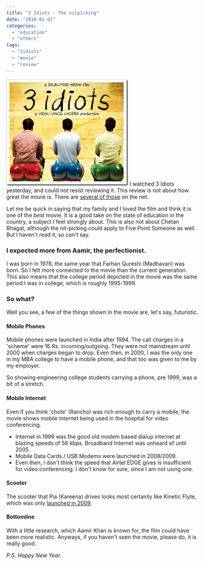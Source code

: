 ```yaml
---
title: "3 Idiots - The nitpicking"
date: "2010-01-01"
categories: 
  - "education"
  - "others"
tags: 
  - "3idiots"
  - "movie"
  - "review"
---
```


[![3 idiots](images/3idiots_thumb.jpg "3 idiots")](https://hitesh.in/wp-content/uploads/2010/01/3idiots.jpg) I watched 3 Idiots yesterday, and could not resist reviewing it. This review is not about how great the movie is. There are [several of those](http://www.google.co.in/search?q=3+idiots+review) on the net.

Let me be quick in saying that my family and I loved the film and think it is one of the best movie. It is a good take on the state of education in the country, a subject I feel strongly about. This is also not about Chetan Bhagat, although the nit-picking could apply to Five Point Someone as well. But I haven't read it, so can't say.

### I expected more from Aamir, the perfectionist.

I was born in 1978, the same year that Farhan Qureshi (Madhavan) was born. So I felt more connected to the movie than the current generation. This also means that the college period depicted in the movie was the same period I was in college, which is roughly 1995-1999.

### So what?

Well you see, a few of the things shown in the movie are, let's say, futuristic.

#### Mobile Phones

Mobile phones were launched in India after 1994. The call charges in a 'scheme' were 16 Rs. incoming/outgoing. They were not mainstream until 2000 when charges began to drop. Even then, in 2000, I was the only one in my MBA college to have a mobile phone, and that too was given to me by my employer.

So showing engineering college students carrying a phone, pre 1999, was a bit of a stretch.

#### Mobile Internet

Even if you think 'chote' (Rancho) was rich enough to carry a mobile, the movie shows mobile internet being used in the hospital for video conferencing.

- Internet in 1999 was the good old modem based dialup internet at blazing speeds of 56 kbps. Broadband Internet was unheard of until 2005.
- Mobile Data Cards / USB Modems were launched in 2008/2009.
- Even then, I don't think the speed that Airtel EDGE gives is insufficient for video conferencing. I don't know for sure, since I am not using one.

#### Scooter

The scooter that Pia (Kareena) drives looks most certainly like Kinetic Flyte, which was only [launched in 2009](http://autonewsjunction.blogspot.com/2009/05/mahindra-kinetic-flyte-125cc-scooter.html).

#### Bottomline

With a little research, which Aamir Khan is known for, the film could have been more realistic. Anyways, if you haven't seen the movie, please do, it is really good.

_P.S. Happy New Year._
